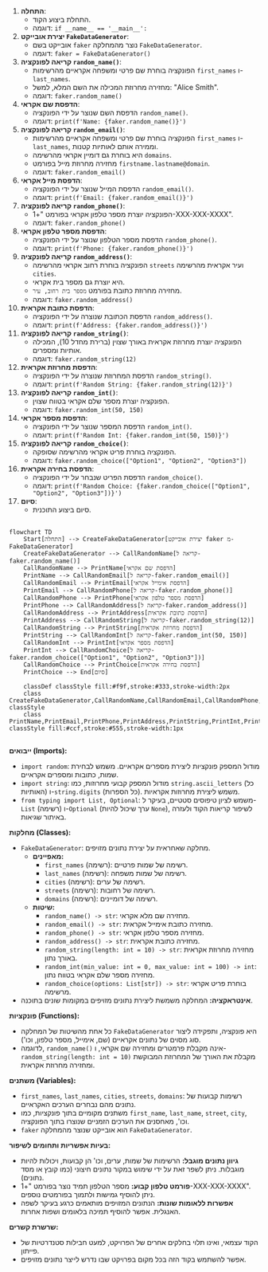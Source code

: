 ## <algorithm>
1.  **התחלה**:  
    *   התחלת ביצוע הקוד.
    *   דוגמה: `if __name__ == '__main__':`
2.  **יצירת אובייקט `FakeDataGenerator`**:
    *   אובייקט בשם `faker` נוצר מהמחלקה `FakeDataGenerator`.
    *   דוגמה: `faker = FakeDataGenerator()`
3.  **קריאה לפונקציה `random_name()`**:
    *   הפונקציה בוחרת שם פרטי ומשפחה אקראיים מהרשימות `first_names` ו-`last_names`.
    *   מחזירה מחרוזת המכילה את השם המלא, למשל: "Alice Smith".
    *   דוגמה: `faker.random_name()`
4.  **הדפסת שם אקראי**:
    *   הדפסת השם שנוצר על ידי הפונקציה `random_name()`.
    *   דוגמה: `print(f'Name: {faker.random_name()}')`
5.  **קריאה לפונקציה `random_email()`**:
    *   הפונקציה בוחרת שם פרטי ומשפחה אקראיים מהרשימות `first_names` ו-`last_names`, וממירה אותם לאותיות קטנות.
    *   היא בוחרת גם דומיין אקראי מהרשימה `domains`.
    *   מחזירה מחרוזת מייל בפורמט `firstname.lastname@domain`.
    *   דוגמה: `faker.random_email()`
6.  **הדפסת מייל אקראי**:
    *   הדפסת המייל שנוצר על ידי הפונקציה `random_email()`.
    *   דוגמה: `print(f'Email: {faker.random_email()}')`
7.  **קריאה לפונקציה `random_phone()`**:
    *   הפונקציה יוצרת מספר טלפון אקראי בפורמט "+1-XXX-XXX-XXXX".
    *   דוגמה: `faker.random_phone()`
8.  **הדפסת מספר טלפון אקראי**:
    *   הדפסת מספר הטלפון שנוצר על ידי הפונקציה `random_phone()`.
    *   דוגמה: `print(f'Phone: {faker.random_phone()}')`
9.  **קריאה לפונקציה `random_address()`**:
    *   הפונקציה בוחרת רחוב אקראי מהרשימה `streets` ועיר אקראית מהרשימה `cities`.
    *   היא יוצרת גם מספר בית אקראי.
    *   מחזירה מחרוזת כתובת בפורמט `מספר בית רחוב, עיר`.
    *   דוגמה: `faker.random_address()`
10. **הדפסת כתובת אקראית**:
     *   הדפסת הכתובת שנוצרה על ידי הפונקציה `random_address()`.
     *   דוגמה: `print(f'Address: {faker.random_address()}')`
11. **קריאה לפונקציה `random_string()`**:
     *   הפונקציה יוצרת מחרוזת אקראית באורך שצוין (ברירת מחדל 10), המכילה אותיות ומספרים.
     *   דוגמה: `faker.random_string(12)`
12. **הדפסת מחרוזת אקראית**:
    *   הדפסת המחרוזת שנוצרה על ידי הפונקציה `random_string()`.
    *   דוגמה: `print(f'Random String: {faker.random_string(12)}')`
13. **קריאה לפונקציה `random_int()`**:
    *   הפונקציה יוצרת מספר שלם אקראי בטווח שצוין.
    *   דוגמה: `faker.random_int(50, 150)`
14. **הדפסת מספר אקראי**:
    *   הדפסת המספר שנוצר על ידי הפונקציה `random_int()`.
    *   דוגמה: `print(f'Random Int: {faker.random_int(50, 150)}')`
15. **קריאה לפונקציה `random_choice()`**:
    *   הפונקציה בוחרת פריט אקראי מהרשימה שסופקה.
    *   דוגמה: `faker.random_choice(["Option1", "Option2", "Option3"])`
16. **הדפסת בחירה אקראית**:
    *   הדפסת הפריט שנבחר על ידי הפונקציה `random_choice()`.
    *   דוגמה: `print(f'Random Choice: {faker.random_choice(["Option1", "Option2", "Option3"])}')`
17. **סיום**:
     *   סיום ביצוע התוכנית.

## <mermaid>
```mermaid
flowchart TD
    Start[התחלה] --> CreateFakeDataGenerator[יצירת אובייקט faker מ-FakeDataGenerator]
    CreateFakeDataGenerator --> CallRandomName[קריאה ל-faker.random_name()]
    CallRandomName --> PrintName[הדפסת שם אקראי]
    PrintName --> CallRandomEmail[קריאה ל-faker.random_email()]
    CallRandomEmail --> PrintEmail[הדפסת אימייל אקראי]
    PrintEmail --> CallRandomPhone[קריאה ל-faker.random_phone()]
    CallRandomPhone --> PrintPhone[הדפסת מספר טלפון אקראי]
    PrintPhone --> CallRandomAddress[קריאה ל-faker.random_address()]
    CallRandomAddress --> PrintAddress[הדפסת כתובת אקראית]
    PrintAddress --> CallRandomString[קריאה ל-faker.random_string(12)]
    CallRandomString --> PrintString[הדפסת מחרוזת אקראית]
    PrintString --> CallRandomInt[קריאה ל-faker.random_int(50, 150)]
    CallRandomInt --> PrintInt[הדפסת מספר אקראי]
    PrintInt --> CallRandomChoice[קריאה ל-faker.random_choice(["Option1", "Option2", "Option3"])]
    CallRandomChoice --> PrintChoice[הדפסת בחירה אקראית]
    PrintChoice --> End[סיום]

    classDef classStyle fill:#f9f,stroke:#333,stroke-width:2px
    class CreateFakeDataGenerator,CallRandomName,CallRandomEmail,CallRandomPhone,CallRandomAddress,CallRandomString,CallRandomInt,CallRandomChoice classStyle
    class PrintName,PrintEmail,PrintPhone,PrintAddress,PrintString,PrintInt,PrintChoice classStyle fill:#ccf,stroke:#555,stroke-width:1px
```

## <explanation>
**ייבואים (Imports):**
*   `import random`: מודול המספק פונקציות ליצירת מספרים אקראיים. משמש לבחירת שמות, כתובות ומספרים אקראיים.
*   `import string`: מודול המספק קבועי מחרוזות, כמו `string.ascii_letters` (כל האותיות) ו-`string.digits` (כל הספרות). משמש ליצירת מחרוזות אקראיות.
*   `from typing import List, Optional`: משמש לציון טיפוסים סטטיים, בעיקר ל-`List` (רשימה) ו-`Optional` (ערך שיכול להיות `None`), לשיפור קריאות הקוד ולעזרה באיתור שגיאות.

**מחלקות (Classes):**
*   `FakeDataGenerator`: מחלקה שאחראית על יצירת נתונים מזויפים.
    *   **מאפיינים:**
        *   `first_names` (רשימה): רשימה של שמות פרטיים.
        *   `last_names` (רשימה): רשימה של שמות משפחה.
        *   `cities` (רשימה): רשימה של ערים.
        *   `streets` (רשימה): רשימה של רחובות.
        *   `domains` (רשימה): רשימה של דומיינים.
    *   **שיטות:**
        *   `random_name() -> str`: מחזירה שם מלא אקראי.
        *   `random_email() -> str`: מחזירה כתובת אימייל אקראית.
        *   `random_phone() -> str`: מחזירה מספר טלפון אקראי.
        *   `random_address() -> str`: מחזירה כתובת אקראית.
        *   `random_string(length: int = 10) -> str`: מחזירה מחרוזת אקראית באורך נתון.
        *   `random_int(min_value: int = 0, max_value: int = 100) -> int`: מחזירה מספר שלם אקראי בטווח נתון.
        *  `random_choice(options: List[str]) -> str`: בוחרת פריט אקראי מרשימה.
*   **אינטראקציה:** המחלקה משמשת ליצירת נתונים מזויפים במקומות שונים בתוכנה.

**פונקציות (Functions):**
*   כל אחת מהשיטות של המחלקה `FakeDataGenerator` היא פונקציה, ותפקידה ליצור סוג מסוים של נתונים אקראיים (שם, אימייל, מספר טלפון, וכו').
*   לדוגמה, `random_name()` אינה מקבלת פרמטרים ומחזירה שם אקראי, ו-`random_string(length: int = 10)` מקבלת את האורך של המחרוזת המבוקשת ומחזירה מחרוזת אקראית.

**משתנים (Variables):**
*   `first_names`, `last_names`, `cities`, `streets`, `domains`: רשימות קבועות של נתונים מהם נבחרים הערכים האקראיים.
*   משתנים מקומיים בתוך פונקציות, כמו `first_name`, `last_name`, `street`, `city`, וכו', מאחסנים את הערכים הזמניים שנוצרו בתוך הפונקציה.
*   `faker` הוא אובייקט שנוצר מהמחלקה `FakeDataGenerator`.

**בעיות אפשריות ותחומים לשיפור:**
*   **גיוון נתונים מוגבל:** הרשימות של שמות, ערים, וכו' הן קבועות, ויכולות להיות מוגבלות. ניתן לשפר זאת על ידי שימוש במקור נתונים חיצוני (כמו קובץ או מסד נתונים).
*   **פורמט טלפון קבוע:** מספר הטלפון תמיד נוצר בפורמט "+1-XXX-XXX-XXXX". ניתן להוסיף גמישות ולתמוך בפורמטים נוספים.
*   **אפשרות ללאומות שונות:** הנתונים המזויפים מותאמים כרגע בעיקר לשפה האנגלית. אפשר להוסיף תמיכה בלאומים ושפות אחרות.

**שרשרת קשרים:**
*   הקוד עצמאי, ואינו תלוי בחלקים אחרים של הפרויקט, למעט חבילות סטנדרטיות של פייתון.
*   אפשר להשתמש בקוד הזה בכל מקום בפרויקט שבו נדרש לייצר נתונים מזויפים.
